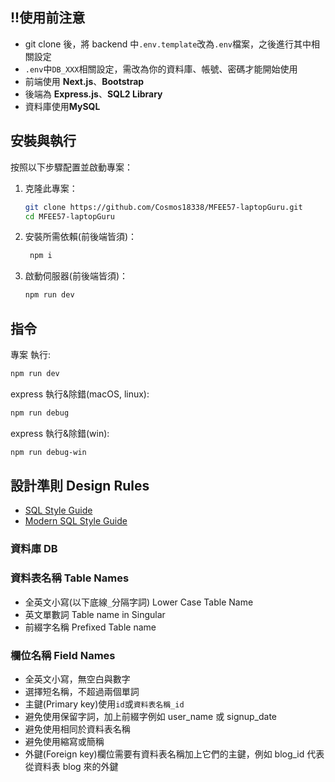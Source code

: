 ## !!使用前注意

- git clone 後，將 backend 中`.env.template`改為`.env`檔案，之後進行其中相關設定
- `.env`中`DB_XXX`相關設定，需改為你的資料庫、帳號、密碼才能開始使用
- 前端使用 **Next.js**、**Bootstrap**
- 後端為 **Express.js**、**SQL2 Library**
- 資料庫使用**MySQL**

## 安裝與執行

按照以下步驟配置並啟動專案：

1. 克隆此專案：
   ```sh
   git clone https://github.com/Cosmos18338/MFEE57-laptopGuru.git
   cd MFEE57-laptopGuru
   ```
2. 安裝所需依賴(前後端皆須)：
   ```sh
    npm i
   ```
3. 啟動伺服器(前後端皆須)：
   ```sh
   npm run dev
   ```

## 指令

專案 執行:

```sh
npm run dev
```

express 執行&除錯(macOS, linux):

```sh
npm run debug
```

express 執行&除錯(win):

```sh
npm run debug-win
```

## 設計準則 Design Rules

- [SQL Style Guide](https://www.sqlstyle.guide/zh-tw/)
- [Modern SQL Style Guide](https://gist.github.com/mattmc3/38a85e6a4ca1093816c08d4815fbebfb)

### 資料庫 DB

### 資料表名稱 Table Names

- 全英文小寫(以下底線`_`分隔字詞) Lower Case Table Name
- 英文單數詞 Table name in Singular
- 前綴字名稱 Prefixed Table name

### 欄位名稱 Field Names

- 全英文小寫，無空白與數字
- 選擇短名稱，不超過兩個單詞
- 主鍵(Primary key)使用`id`或`資料表名稱_id`
- 避免使用保留字詞，加上前綴字例如 user_name 或 signup_date
- 避免使用相同於資料表名稱
- 避免使用縮寫或簡稱
- 外鍵(Foreign key)欄位需要有資料表名稱加上它們的主鍵，例如 blog_id 代表從資料表 blog 來的外鍵
